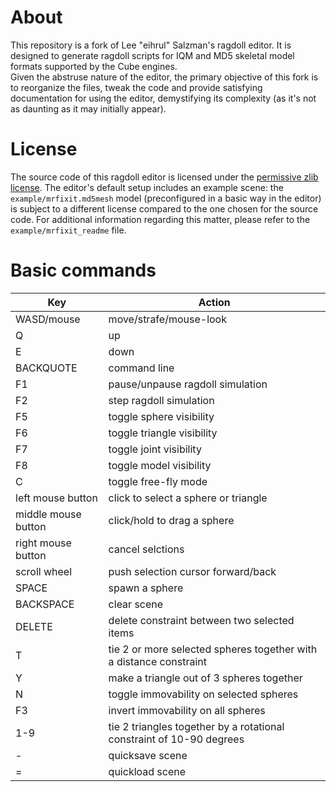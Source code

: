 # About
This repository is a fork of Lee "eihrul" Salzman's ragdoll editor. It is designed to generate ragdoll scripts for IQM and MD5 skeletal model formats supported by the Cube engines.  
Given the abstruse nature of the editor, the primary objective of this fork is to reorganize the files, tweak the code and provide satisfying documentation for using the editor, demystifying its complexity (as it's not as daunting as it may initially appear).

# License
The source code of this ragdoll editor is licensed under the [permissive zlib license](./LICENSE.md).
The editor's default setup includes an example scene: the `example/mrfixit.md5mesh` model (preconfigured in a basic way in the editor) is subject to a different license compared to the one chosen for the source code.
For additional information regarding this matter, please refer to the `example/mrfixit_readme` file.

# Basic commands
| Key                  | Action                 |
| ---------------------|------------------------|
| WASD/mouse           | move/strafe/mouse-look
| Q                    | up
| E                    | down
| BACKQUOTE            | command line
| F1                   | pause/unpause ragdoll simulation
| F2                   | step ragdoll simulation
| F5                   | toggle sphere visibility
| F6                   | toggle triangle visibility
| F7                   | toggle joint visibility
| F8                   | toggle model visibility
| C                    | toggle free-fly mode
| left mouse button    | click to select a sphere or triangle
| middle mouse button  | click/hold to drag a sphere
| right mouse button   | cancel selctions
| scroll wheel         | push selection cursor forward/back
| SPACE                | spawn a sphere
| BACKSPACE            | clear scene
| DELETE               | delete constraint between two selected items
| T                    | tie 2 or more selected spheres together with a distance constraint
| Y                    | make a triangle out of 3 spheres together
| N                    | toggle immovability on selected spheres
| F3                   | invert immovability on all spheres
| 1-9                  | tie 2 triangles together by a rotational constraint of 10-90 degrees
| -                    | quicksave scene
| =                    | quickload scene
